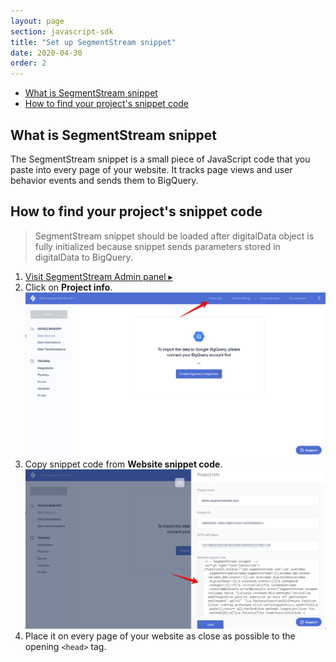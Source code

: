 ```yaml
---
layout: page
section: javascript-sdk
title: "Set up SegmentStream snippet"
date: 2020-04-30
order: 2
---
```

<ul class="page-navigation">
  <li><a href="#snippet">What is SegmentStream snippet</a></li>
  <li><a href="#how-to-find-code">How to find your project's snippet code</a></li>
</ul>

## <a name="snippet"></a>What is SegmentStream snippet
The SegmentStream snippet is a small piece of JavaScript code that you paste into every page of your website. It tracks page views and user behavior events and sends them to BigQuery.

## <a name="how-to-find-code"></a>How to find your project's snippet code
> SegmentStream snippet should be loaded after digitalData object is fully initialized because snippet sends parameters stored in digitalData to BigQuery.

1. [Visit SegmentStream Admin panel ▸](https://admin.segmentstream.com)
2. Click on **Project info**.
![Click on Project Info](/img/snippet.1.png)
3. Copy snippet code from **Website snippet code**.
![Website snippet code](/img/snippet.2.png)
4. Place it on every page of your website as close as possible to the opening `<head>` tag.
